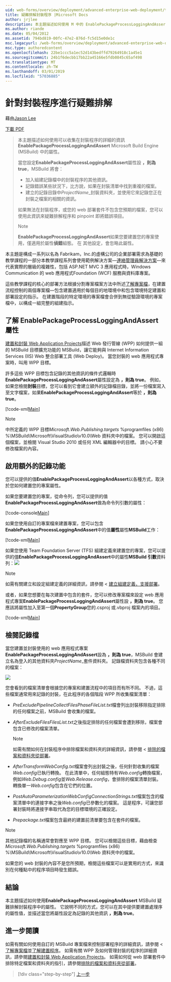 ```yaml
---
uid: web-forms/overview/deployment/advanced-enterprise-web-deployment/troubleshooting-the-packaging-process
title: 疑難排解封裝程序 |Microsoft Docs
author: jrjlee
description: 本主題描述如何使用 M 中的 EnablePackageProcessLoggingAndAssert 屬性可以收集在封裝程序的詳細的資訊...
ms.author: riande
ms.date: 05/04/2012
ms.assetid: 794bd819-00fc-47e2-876d-fc5d15e0de1c
msc.legacyurl: /web-forms/overview/deployment/advanced-enterprise-web-deployment/troubleshooting-the-packaging-process
msc.type: authoredcontent
ms.openlocfilehash: 22be1ccc5a1ec52d143bedffd79264918c1a45e1
ms.sourcegitcommit: 24b1f6decbb17bb22a45166e5fdb0845c65af498
ms.translationtype: MT
ms.contentlocale: zh-TW
ms.lasthandoff: 03/01/2019
ms.locfileid: "57036885"
---
```

<a name="troubleshooting-the-packaging-process"></a>針對封裝程序進行疑難排解
====================
藉由[Jason Lee](https://github.com/jrjlee)

[下載 PDF](https://msdnshared.blob.core.windows.net/media/MSDNBlogsFS/prod.evol.blogs.msdn.com/CommunityServer.Blogs.Components.WeblogFiles/00/00/00/63/56/8130.DeployingWebAppsInEnterpriseScenarios.pdf)

> 本主題描述如何使用可以收集在封裝程序的詳細的資訊**EnablePackageProcessLoggingAndAssert** Microsoft Build Engine (MSBuild) 中的屬性。
> 
> 當您設定**EnablePackageProcessLoggingAndAssert**屬性設 **，則為 true**，MSBuild 將會：
> 
> - 加入組建記錄檔中的封裝程序的其他資訊。
> - 記錄錯誤某些狀況下，比方說，如果在封裝清單中找到重複的檔案。
> - 建立的記錄目錄中*ProjectName*\_封裝資料夾，並使用它來記錄您正在封裝之檔案的相關的資訊。
> 
> 如果無法在封裝程序，或您的 web 部署套件不包含您預期的檔案，您可以使用此資訊來疑難排解程序和 pinpoint 即將錯誤項目。
> 
> > [!NOTE]
> > **EnablePackageProcessLoggingAndAssert**如果您要建置您的專案使用，僅適用於屬性**偵錯**組態。 在 其他設定，會忽略此屬性。


本主題是構成一系列以名為 Fabrikam，Inc.的虛構公司的企業部署需求為基礎的教學課程的一部分本教學課程系列會使用範例解決方案&#x2014;[連絡管理員解決方案](../web-deployment-in-the-enterprise/the-contact-manager-solution.md)&#x2014;來代表實際的層級的複雜性，包括 ASP.NET MVC 3 應用程式時，Windows Communication 的 web 應用程式Foundation (WCF) 服務與資料庫專案。

這些教學課程的核心的部署方法根據分割專案檔案方法中所述[了解專案檔](../web-deployment-in-the-enterprise/understanding-the-project-file.md)，在建置流程控制的兩個專案檔&#x2014;包含建置適用於每個目的地環境中和包含環境特定建置和部署設定的指示。 在建置階段的特定環境的專案檔會合併到無從驗證環境的專案檔中，以構成一組完整的組建指示。

## <a name="understanding-the-enablepackageprocessloggingandassert-property"></a>了解 EnablePackageProcessLoggingAndAssert 屬性

[建置和封裝 Web Application Projects](../web-deployment-in-the-enterprise/building-and-packaging-web-application-projects.md)描述 Web 發行管線 (WPP) 如何提供一組的 MSBuild 目標擴充功能的 MSBuild，讓它能夠與 Internet Information Services (IIS) Web 整合部署工具 (Web Deploy)。 當您封裝的 web 應用程式專案時，叫用 WPP 目標。

許多這些 WPP 目標包含記錄的其他資訊的條件式邏輯時**EnablePackageProcessLoggingAndAssert**屬性設定為 **，則為 true**。 例如，如果您檢閱**封裝**目標，您可以看到它會建立額外的記錄檔目錄，並將一份檔案寫入至文字檔案，如果**EnablePackageProcessLoggingAndAssert**等於 **，則為 true**。


[!code-xml[Main](troubleshooting-the-packaging-process/samples/sample1.xml)]


> [!NOTE]
> 中所定義的 WPP 目標*Microsoft.Web.Publishing.targets* %programfiles (x86) %\MSBuild\Microsoft\VisualStudio\v10.0\Web 資料夾中的檔案。 您可以開啟這個檔案，並檢閱 Visual Studio 2010 或任何 XML 編輯器中的目標。 請小心不要修改檔案的內容。


## <a name="enabling-the-additional-logging"></a>啟用額外的記錄功能

您可以提供的值**EnablePackageProcessLoggingAndAssert**以各種方式，取決於您如何建置您的專案屬性。

如果您要建置您的專案，從命令列，您可以提供的值**EnablePackageProcessLoggingAndAssert**做為命令列引數的屬性：


[!code-console[Main](troubleshooting-the-packaging-process/samples/sample2.cmd)]


如果您使用自訂的專案檔來建置專案，您可以包含**EnablePackageProcessLoggingAndAssert**中的值**屬性**屬性**MSBuild**工作：


[!code-xml[Main](troubleshooting-the-packaging-process/samples/sample3.xml)]


如果您使用 Team Foundation Server (TFS) 組建定義來建置您的專案，您可以提供的值**EnablePackageProcessLoggingAndAssert**中的屬性**MSBuild 引數**資料列：![](troubleshooting-the-packaging-process/_static/image1.png)

> [!NOTE]
> 如需有關建立和設定組建定義的詳細資訊，請參閱 <<c0> [ 建立組建定義，支援部署](../configuring-team-foundation-server-for-web-deployment/creating-a-build-definition-that-supports-deployment.md)。


或者，如果您想要在每次建置中包含的套件，您可以修改專案檔來設定 web 應用程式專案**EnablePackageProcessLoggingAndAssert**屬性設 **，則為 true**。 您應該將屬性加入至第一個**PropertyGroup**您的.csproj 或.vbproj 檔案內的項目。


[!code-xml[Main](troubleshooting-the-packaging-process/samples/sample4.xml)]


## <a name="reviewing-the-log-files"></a>檢閱記錄檔

當您建置並封裝使用的 web 應用程式專案**EnablePackageProcessLoggingAndAssert**設為 **，則為 true**，MSBuild 會建立名為登入的其他資料夾*ProjectName*\_套件資料夾。 記錄檔資料夾包含各種不同的檔案：

![](troubleshooting-the-packaging-process/_static/image2.png)

您會看到的檔案清單會根據您的專案和建置流程中的項目而有所不同。 不過，這些檔案通常用來記錄的封裝，在此程序的各個階段 WPP 所收集檔案清單：

- *PreExcludePipelineCollectFilesPhaseFileList.txt*檔會列出封裝移除指定排除的任何檔案之前，MSBuild 會收集的檔案。
- *AfterExcludeFilesFilesList.txt*之後指定排除的任何檔案會遭到移除，檔案會包含已修改的檔案清單。

    > [!NOTE]
    > 如需有關如何在封裝程序中排除檔案和資料夾的詳細資訊，請參閱 <<c0> [ 排除的檔案和資料夾從部署](excluding-files-and-folders-from-deployment.md)。
- *AfterTransformWebConfig.txt*檔案會列出封裝之後，任何針對收集的檔案*Web.config*已執行轉換。 在此清單中，任何組態特有*Web.config*轉換檔案，例如*Web.Debug.config*並*Web.Release.config*，會排除的檔案清單封裝。 轉換單一*Web.config*包含在它們的位置。
- *PostAutoParameterizationWebConfigConnectionStrings.txt*檔案包含的檔案清單中的連接字串之後*Web.config*已參數化的檔案。 這是程序，可讓您部署封裝時將連接字串取代為您的目標環境的正確設定。
- *Prepackage.txt*檔案包含最終的建置前清單要包含在套件的檔案。

> [!NOTE]
> 其他記錄檔的名稱通常會對應至 WPP 目標。 您可以檢閱這些目標，藉由檢查*Microsoft.Web.Publishing.targets* %programfiles (x86) %\MSBuild\Microsoft\VisualStudio\v10.0\Web 資料夾中的檔案。


如果您的 web 封裝的內容不是您所預期，檢閱這些檔案可以是實用的方式，來識別在何種點中的程序項目時發生錯誤。

## <a name="conclusion"></a>結論

本主題描述如何使用**EnablePackageProcessLoggingAndAssert** MSBuild 疑難排解封裝程序中的屬性。 它說明不同的方式，您可以在其中提供要建置處理序的屬性值，並描述當您將屬性設定為記錄的其他資訊 **，則為 true**。

## <a name="further-reading"></a>進一步閱讀

如需有關如何使用自訂的 MSBuild 專案檔來控制部署程序的詳細資訊，請參閱 <<c0> [ 了解專案檔](../web-deployment-in-the-enterprise/understanding-the-project-file.md)並[了解建置程序](../web-deployment-in-the-enterprise/understanding-the-build-process.md)。 如需有關 WPP 及如何管理封裝的程序的詳細資訊，請參閱[建置和封裝 Web Application Projects](../web-deployment-in-the-enterprise/building-and-packaging-web-application-projects.md)。 如需如何從 web 部署套件中排除特定檔案和資料夾的指引，請參閱[排除的檔案和資料夾從部署](excluding-files-and-folders-from-deployment.md)。

> [!div class="step-by-step"]
> [上一步](running-windows-powershell-scripts-from-msbuild-project-files.md)
